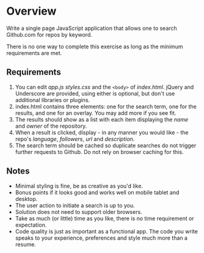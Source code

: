 # Overview #

Write a single page JavaScript application that allows one to search Github.com for repos by keyword.

There is no one way to complete this exercise as long as the minimum requirements are met.

## Requirements ##

1. You can edit *app.js* *styles.css* and the `<body>` of *index.html*. jQuery and Underscore are provided, using either is optional, but don't use additional libraries or plugins.
2. index.html contains three elements: one for the search term, one for the results, and one for an overlay. You may add more if you see fit.
3. The results should show as a list with each item displaying the *name* and *owner* of the repository.
4. When a result is clicked, display - in any manner you would like - the repo's *language*, *followers*, *url* and *description*.
5. The search term should be cached so duplicate searches do not trigger further requests to Github. Do not rely on browser caching for this.

## Notes ##
- Minimal styling is fine, be as creative as you'd like.
- Bonus points if it looks good and works well on mobile tablet and desktop.
- The user action to initiate a search is up to you.
- Solution does not need to support older browsers.
- Take as much (or little) time as you like, there is no time requirement or expectation.
- Code quality is just as important as a functional app. The code you write speaks to your experience, preferences and style much more than a resume.